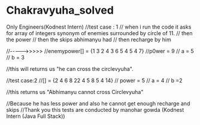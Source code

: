 # Chakravyuha_solved
Only Engineers(Kodnest Intern)
//test case : 1
// when i run the code it asks for array of integers synonym of enemies surrounded by circle of 11.
// then the power 
// then the skips abhimanyu had
// then recharge by him

//----->>>>>
//enemypower[] = {1 3 2 4 3 6 5 4 5 4 7}
//p0wer = 9
// a = 5
// b = 3 

//this will returns us "he can cross the circlevyuha".

//test case:2
//[] = {2 4 6 8 22 4 5 8 5 4 14}
// power = 5
// a = 4
// b  =2

//this returns us "Abhimanyu cannot cross Circlevyuha"

//Because he has less power and also he cannot get enough recharge and skips
//Thank you this tests are conducted by manohar gowda (Kodnest Intern (Java Full Stack))
